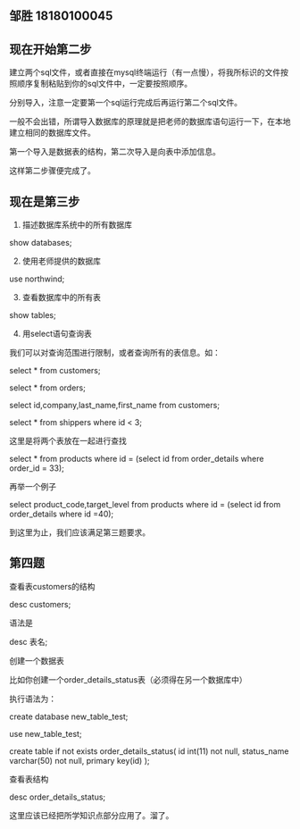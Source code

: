 ## 邹胜 18180100045

## 现在开始第二步

建立两个sql文件，或者直接在mysql终端运行（有一点慢），将我所标识的文件按照顺序复制粘贴到你的sql文件中，一定要按照顺序。

分别导入，注意一定要第一个sql运行完成后再运行第二个sql文件。

一般不会出错，所谓导入数据库的原理就是把老师的数据库语句运行一下，在本地建立相同的数据库文件。

第一个导入是数据表的结构，第二次导入是向表中添加信息。

这样第二步骤便完成了。

## 现在是第三步

1. 描述数据库系统中的所有数据库

show databases;

2. 使用老师提供的数据库

use northwind;

3. 查看数据库中的所有表

show tables;

4. 用select语句查询表

我们可以对查询范围进行限制，或者查询所有的表信息。如：

select * from customers;

select * from orders;

select id,company,last_name,first_name from customers;

select * from shippers where id < 3;

这里是将两个表放在一起进行查找

select * from products where id = (select id from order_details where order_id = 33);

再举一个例子

select product_code,target_level from products where id = (select id from order_details where id =40);


到这里为止，我们应该满足第三题要求。

## 第四题

查看表customers的结构

desc customers;

语法是

desc 表名;

创建一个数据表

比如你创建一个order_details_status表（必须得在另一个数据库中）

执行语法为：

create database new_table_test;

use new_table_test;

create table if not exists order_details_status(
    id int(11) not null,
    status_name varchar(50) not null,
    primary key(id)
);

查看表结构

desc order_details_status;

这里应该已经把所学知识点部分应用了。溜了。

